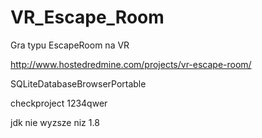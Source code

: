 # VR_Escape_Room
Gra typu EscapeRoom na VR

http://www.hostedredmine.com/projects/vr-escape-room/

SQLiteDatabaseBrowserPortable

checkproject
1234qwer

jdk nie wyzsze niz 1.8
